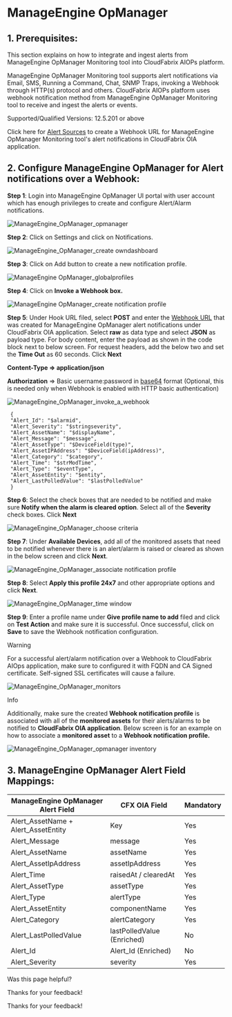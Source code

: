  



# ManageEngine OpManager

## **1\. Prerequisites:**

This section explains on how to integrate and ingest alerts from ManageEngine OpManager Monitoring tool into CloudFabrix AIOPs platform.

ManageEngine OpManager Monitoring tool supports alert notifications via Email, SMS, Running a Command, Chat, SNMP Traps, invoking a Webhook through HTTP(s) protocol and others. CloudFabrix AIOPs platform uses webhook notification method from ManageEngine OpManager Monitoring tool to receive and ingest the alerts or events.

Supported/Qualified Versions: 12.5.201 or above

Click here for [Alert Sources](https://oiadocs.cloudfabrix.io/features-guide/alert-watch/alert-sources)
 to create a Webhook URL for ManageEngine OpManager Monitoring tool's alert notifications in CloudFabrix OIA application.

## **2\. Configure ManageEngine OpManager for Alert notifications over a Webhook:**

**Step 1**: Login into ManageEngine OpManager UI portal with user account which has enough privileges to create and configure Alert/Alarm notifications.

![ManageEngine_OpManager_opmanager](https://bot-docs.cloudfabrix.io/images/rda_integrations/manageengineopmanager/opmanager.png)

**Step 2**: Click on Settings and click on Notifications.

![ManageEngine_OpManager_create owndashboard](https://bot-docs.cloudfabrix.io/images/rda_integrations/manageengineopmanager/create_owndashboard.png)

**Step 3**: Click on Add button to create a new notification profile.

![ManageEngine OpManager_globalprofiles](https://bot-docs.cloudfabrix.io/images/rda_integrations/manageengineopmanager/globalprofiles.png)

**Step 4**: Click on **Invoke a Webhook box.**

![ManageEngine OpManager_create notification profile](https://bot-docs.cloudfabrix.io/images/rda_integrations/manageengineopmanager/create_notification_profile.png)

**Step 5**: Under Hook URL filed, select **POST** and enter the [Webhook URL](https://oiadocs.cloudfabrix.io/features-guide/alert-watch/alert-sources#create-webhook-for-incoming-alerts-from-different-monitoring-tools)
 that was created for ManageEngine OpManager alert notifications under CloudFabrix OIA application. Select **raw** as data type and select **JSON** as payload type. For body content, enter the payload as shown in the code block next to below screen. For request headers, add the below two and set the **Time Out** as 60 seconds. Click **Next**

**Content-Type => application/json**

**Authorization** => Basic username:password in [base64](https://www.base64encode.org)
 format (Optional, this is needed only when Webhook is enabled with HTTP basic authentication)

![ManageEngine_OpManager_invoke_a_webhook](https://bot-docs.cloudfabrix.io/images/rda_integrations/manageengineopmanager/invoke_a_webhook.png)
```
 { 
 "Alert_Id": "$alarmid", 
 "Alert_Severity": "$stringseverity", 
 "Alert_AssetName": "$displayName", 
 "Alert_Message": "$message", 
 "Alert_AssetType": "$DeviceField(type)", 
 "Alert_AssetIPAddress": "$DeviceField(ipAddress)", 
 "Alert_Category": "$category", 
 "Alert_Time": "$strModTime", 
 "Alert_Type": "$eventType", 
 "Alert_AssetEntity": "$entity", 
 "Alert_LastPolledValue": "$lastPolledValue" 
 }

```

**Step 6**: Select the check boxes that are needed to be notified and make sure **Notify when the alarm is cleared option**. Select all of the **Severity** check boxes. Click **Next**

![ManageEngine_OpManager_choose criteria](https://bot-docs.cloudfabrix.io/images/rda_integrations/manageengineopmanager/choose_criteria.png)

**Step 7**: Under **Available Devices**, add all of the monitored assets that need to be notified whenever there is an alert/alarm is raised or cleared as shown in the below screen and click **Next**.

![ManageEngine_OpManager_associate notification profile](https://bot-docs.cloudfabrix.io/images/rda_integrations/manageengineopmanager/associate_notification_profile.png)

**Step 8**: Select **Apply this profile 24x7** and other appropriate options and click **Next**.

![ManageEngine_OpManager_time window](https://bot-docs.cloudfabrix.io/images/rda_integrations/manageengineopmanager/time_window.png)

**Step 9**: Enter a profile name under **Give profile name to add** filed and click on **Test Action** and make sure it is successful. Once successful, click on **Save** to save the Webhook notification configuration.

Warning

For a successful alert/alarm notification over a Webhook to CloudFabrix AIOps application, make sure to configured it with FQDN and CA Signed certificate. Self-signed SSL certificates will cause a failure.

![ManageEngine_OpManager_monitors](https://bot-docs.cloudfabrix.io/images/rda_integrations/manageengineopmanager/monitors.png)

Info

Additionally, make sure the created **Webhook notification profile** is associated with all of the **monitored assets** for their alerts/alarms to be notified to **CloudFabrix OIA application**. Below screen is for an example on how to associate a **monitored asset** to a **Webhook notification profile.**

![ManageEngine_OpManager_opmanager inventory](https://bot-docs.cloudfabrix.io/images/rda_integrations/manageengineopmanager/opmanager_inventory.png)

## **3\. ManageEngine OpManager Alert Field Mappings:**

| ManageEngine OpManager Alert Field | CFX OIA Field | Mandatory |
| --- | --- | --- |
| Alert\_AssetName + Alert\_AssetEntity | Key | Yes |
| Alert\_Message | message | Yes |
| Alert\_AssetName | assetName | Yes |
| Alert\_AssetIpAddress | assetIpAddress | Yes |
| Alert\_Time | raisedAt / clearedAt | Yes |
| Alert\_AssetType | assetType | Yes |
| Alert\_Type | alertType | Yes |
| Alert\_AssetEntity | componentName | Yes |
| Alert\_Category | alertCategory | Yes |
| Alert\_LastPolledValue | lastPolledValue (Enriched) | No  |
| Alert\_Id | Alert\_Id (Enriched) | No  |
| Alert\_Severity | severity | Yes |

Was this page helpful?

Thanks for your feedback!

Thanks for your feedback!